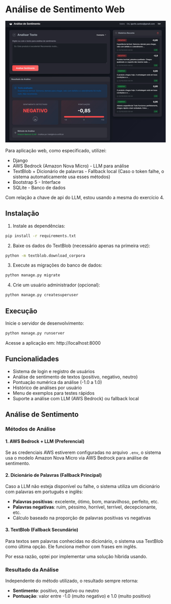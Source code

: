 # Análise de Sentimento Web

![Tela Inicial:](projeto/tela.jpg)

Para aplicação web, como especificado, utilizei:

- Django
- AWS Bedrock (Amazon Nova Micro) - LLM para análise
- TextBlob + Dicionário de palavras - Fallback local (Caso o token falhe, o sistema automaticamente usa esses métodos)
- Bootstrap 5 - Interface 
- SQLite - Banco de dados

Com relação a chave de api do LLM, estou usando a mesma do exercício 4.


## Instalação

1. Instale as dependências:
```bash
pip install -r requirements.txt
```

2. Baixe os dados do TextBlob (necessário apenas na primeira vez):
```bash
python -m textblob.download_corpora
```

3. Execute as migrações do banco de dados:
```bash
python manage.py migrate
```

4. Crie um usuário administrador (opcional):
```bash
python manage.py createsuperuser
```

## Execução

Inicie o servidor de desenvolvimento:
```bash
python manage.py runserver
```

Acesse a aplicação em: http://localhost:8000

## Funcionalidades

- Sistema de login e registro de usuários
- Análise de sentimento de textos (positivo, negativo, neutro)
- Pontuação numérica da análise (-1.0 a 1.0)
- Histórico de análises por usuário
- Menu de exemplos para testes rápidos
- Suporte a análise com LLM (AWS Bedrock) ou fallback local


## Análise de Sentimento

### Métodos de Análise

#### 1. AWS Bedrock + LLM (Preferencial)
Se as credenciais AWS estiverem configuradas no arquivo `.env`, o sistema usa o modelo Amazon Nova Micro via AWS Bedrock para análise de sentimento.

#### 2. Dicionário de Palavras (Fallback Principal)
Caso a LLM não esteja disponível ou falhe, o sistema utiliza um dicionário com palavras em português e inglês:
- **Palavras positivas**: excelente, ótimo, bom, maravilhoso, perfeito, etc.
- **Palavras negativas**: ruim, péssimo, horrível, terrível, decepcionante, etc.
- Cálculo baseado na proporção de palavras positivas vs negativas

#### 3. TextBlob (Fallback Secundário)
Para textos sem palavras conhecidas no dicionário, o sistema usa TextBlob como última opção. Ele funciona melhor com frases em inglês.

Por essa razão, optei por implementar uma solução híbrida usando.

### Resultado da Análise

Independente do método utilizado, o resultado sempre retorna:
- **Sentimento**: positivo, negativo ou neutro
- **Pontuação**: valor entre -1.0 (muito negativo) e 1.0 (muito positivo)
